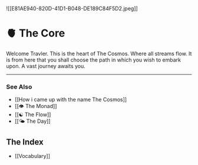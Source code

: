 
![[E81AE940-820D-41D1-B048-DE189C84F5D2.jpeg]]

# 🫀 The Core

Welcome Travler. This is the heart of The Cosmos. Where all streams flow. It is from here that you shall choose the path in which you wish to embark upon. A vast journey awaits you. 

___

### See Also
-  [[How i came up with the name The Cosmos]]
-  [[👁 The Monad]]
-  [[☯️ The Flow]]
- [[🌤 The Day]]

## The Index

-  [[Vocabulary]]







 